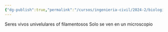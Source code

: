 ```yaml
---
{"dg-publish":true,"permalink":"/cursos/ingenieria-civil/2024-2/biologia-de-organismos-y-comunidades/1-origen-de-la-vida-y-diversidad-de-organismos/1-3-diversidad-de-bacterias-y-arqueas/mocroorganismos/","tags":["P1BIO110C","C2BIO110C"]}
---
```


Seres vivos univelulares of filamentosos
Solo se ven en un microscopio
